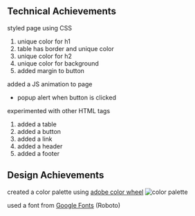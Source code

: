 ## Technical Achievements 
styled page using CSS
1. unique color for h1
2. table has border and unique color
3. unique color for h2
4. unique color for background
5. added margin to button

added a JS animation to page
* popup alert when button is clicked

experimented with other HTML tags
1. added a table
2. added a button
3. added a link
4. added a header
5. added a footer

## Design Achievements
created a color palette using [adobe color wheel](https://color.adobe.com/create)
![color palette](public/Screenshot%202025-08-23%20at%209.43.17%E2%80%AFPM%20(2).png)

used a font from [Google Fonts](https://fonts.google.com/specimen/Roboto) (Roboto)

